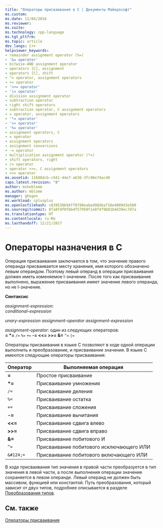 ```yaml
---
title: "Операторы присваивания в C | Документы Майкрософт"
ms.custom: 
ms.date: 11/04/2016
ms.reviewer: 
ms.suite: 
ms.technology: cpp-language
ms.tgt_pltfrm: 
ms.topic: article
dev_langs: C++
helpviewer_keywords:
- remainder assignment operator (%=)
- '&= operator'
- bitwise-AND assignment operator
- operators [C], assignment
- operators [C], shift
- ^= operator, assignment operators
- += operator
- '>>= operator'
- '|= operator'
- division assignment operator
- subtraction operator
- right shift operators
- subtraction operator, C assignment operators
- = operator, assignment operators
- '*= operator'
- '>> operator'
- '%= operator'
- assignment operators, C
- = operator
- assignment operators
- assignment conversions
- -= operator
- multiplication assignment operator (*=)
- shift operators, right
- /= operator
- operator >>=, C assignment operators
- <<= operator
ms.assetid: 11688dcb-c941-44e7-a636-3fc98e7dac40
caps.latest.revision: "8"
author: mikeblome
ms.author: mblome
manager: ghogen
ms.workload: cplusplus
ms.openlocfilehash: c839538b94ff8f80eabed98dbaf16e4009d3e500
ms.sourcegitcommit: 8fa8fdf0fbb4f57950f1e8f4f9b81b4d39ec7d7a
ms.translationtype: HT
ms.contentlocale: ru-RU
ms.lasthandoff: 12/21/2017
---
```

# <a name="c-assignment-operators"></a>Операторы назначения в C
Операция присваивания заключается в том, что значение правого операнда присваивается месту хранения, имя которого обозначено левым операндом. Поэтому левый операнд в операции присваивания должен иметь изменяемое l-значение. После того как присваивание выполнено, выражение присваивания имеет значение левого операнда, но не l-значение.  
  
 **Синтаксис**  
  
 *assignment-expression*:  
 *conditional-expression*  
  
 *unary-expression assignment-operator assignment-expression*  
  
 *assignment-operator*: один из следующих операторов:  
 **= \*=** `/=` `%=` `+=` **-= <\<= >>= &=** `^=` `|=`  
  
 Операторы присваивания в языке C позволяют в ходе одной операции выполнить и преобразование, и присваивание значения. В языке C имеются следующие операторы присваивания:  
  
|Оператор|Выполняемая операция|  
|--------------|-------------------------|  
|**=**|Простое присваивание|  
|**\*=**|Присваивание умножения|  
|`/=`|Присваивание деления|  
|`%=`|Присваивание остатка|  
|`+=`|Присваивание сложения|  
|**-=**|Присваивание вычитания|  
|**<\<=**|Присваивание сдвига влево|  
|**>>=**|Присваивание сдвига вправо|  
|**&=**|Присваивание побитового И|  
|`^=`|Присваивание побитового исключающего ИЛИ|  
|`&#124;=`|Присваивание побитового включающего ИЛИ|  
  
 В ходе присваивания тип значения в правой части преобразуется в тип значения в левой части, а после выполнения операции значение сохраняется в левом операнде. Левый операнд не должен быть массивом, функцией или константой. Путь преобразования, который зависит от двух типов, подробнее описывается в разделе [Преобразования типов](../c-language/type-conversions-c.md).  
  
## <a name="see-also"></a>См. также  
 [Операторы присваивания](../cpp/assignment-operators.md)